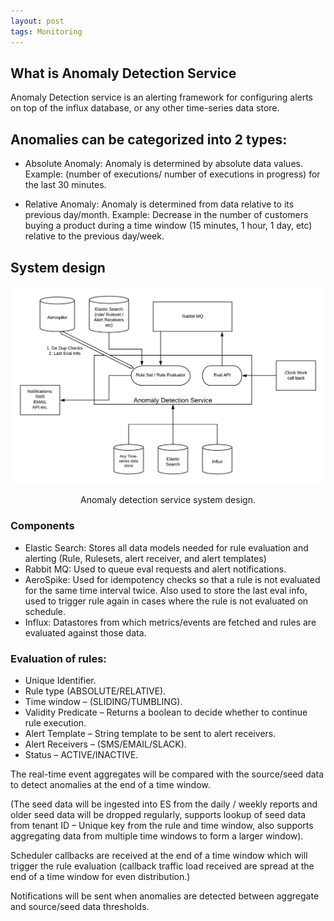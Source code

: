 ```yaml
---
layout: post
tags: Monitoring
---
```


## What is Anomaly Detection Service

Anomaly Detection service is an alerting framework for configuring alerts on top of the influx database, or any other time-series data store.

## Anomalies can be categorized into 2 types:

- Absolute Anomaly: Anomaly is determined by absolute data values.
Example: (number of executions/ number of executions in progress) for the last 30 minutes.

- Relative Anomaly: Anomaly is determined from data relative to its previous day/month.
Example: Decrease in the number of customers buying a product during a time window (15 minutes, 1 hour, 1 day, etc) relative to the previous day/week.

## System design

<img src="../assets/posts/ad-system-design.png" /> 
<p style="text-align: center;">Anomaly detection service system design.</p>

### Components

- Elastic Search: Stores all data models needed for rule evaluation and alerting (Rule, Rulesets, alert receiver, and alert templates)
- Rabbit MQ: Used to queue eval requests and alert notifications.
- AeroSpike: Used for idempotency checks so that a rule is not evaluated for the same time interval twice. Also used to store the last eval info, used to trigger rule again in cases where the rule is not evaluated on schedule.
- Influx: Datastores from which metrics/events are fetched and rules are evaluated against those data.

### Evaluation of rules:

- Unique Identifier.
- Rule type (ABSOLUTE/RELATIVE).
- Time window – (SLIDING/TUMBLING).
- Validity Predicate – Returns a boolean to decide whether to continue rule execution.
- Alert Template – String template to be sent to alert receivers.
- Alert Receivers – (SMS/EMAIL/SLACK).
- Status – ACTIVE/INACTIVE.

The real-time event aggregates will be compared with the source/seed data to detect anomalies at the end of a time window.

(The seed data will be ingested into ES from the daily / weekly reports and older seed data will be dropped regularly, supports lookup of seed data from tenant ID – Unique key from the rule and time window, also supports aggregating data from multiple time windows to form a larger window).

Scheduler callbacks are received at the end of a time window which will trigger the rule evaluation (callback traffic load received are spread at the end of a time window for even distribution.)

Notifications will be sent when anomalies are detected between aggregate and source/seed data thresholds.